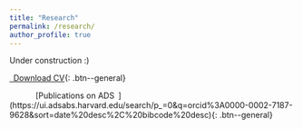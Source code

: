 ```yaml
---
title: "Research"
permalink: /research/
author_profile: true
---
```


Under construction :)

[<i class="fa-solid fa-file-pdf"></i>&ensp;Download CV](https://theoschutt.github.io/files/CV_public_20241127.pdf){: .btn--general}
<span class="info-icon" data-info="updated November 2024"><i class="fa-regular fa-circle-info"></i></span>
<div class="info-tooltip"></div>
&emsp;&emsp;&emsp;
[Publications on ADS&ensp;<i class="fa-solid fa-arrow-up-right-from-square"></i>](https://ui.adsabs.harvard.edu/search/p_=0&q=orcid%3A0000-0002-7187-9628&sort=date%20desc%2C%20bibcode%20desc){: .btn--general}
